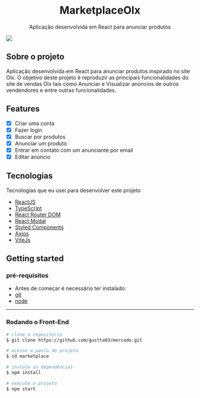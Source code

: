 <h1 align="center">
  MarketplaceOlx
</h1>
<p align="center">Aplicação desenvolvida em React para anunciar produtos<p>
<img src="https://github.com/gustta03/marketplace/blob/master/.github/preview.png" />
 
## Sobre o projeto
<p>Aplicação desenvolvida em React para anunciar produtos inspirado no site Olx. O objetivo deste projeto é reproduzir as principais funcionalidades do site de vendas Olx tais como Anunciar e Visualizar anúncios de outros vendendores e entre outras funcionalidades.</p>

## Features
- [x] Criar uma conta
- [x] Fazer login
- [x] Buscar por produtos
- [x] Anunciar um produto
- [x] Entrar em contato com um anunciante por email
- [x] Editar anúncio

## Tecnologias

Tecnologias que eu usei para desenvolver este projeto

- [ReactJS](https://reactjs.org/)
- [TypeScript](https://www.typescriptlang.org/)
- [React Router DOM](https://reacttraining.com/react-router/)
- [React Modal](https://www.npmjs.com/package/react-modal)
- [Styled Components](https://styled-components.com/)
- [Axios](https://github.com/axios/axios)
- [ViteJs](https://vitejs.dev/)

## Getting started

### pré-requisitos

- Antes de começar é necessário ter instalado:
- <a href="https://git-scm.com/">git</a>
-  <a href="https://nodejs.org/en/">node</a>

****
### Rodando o Front-End 
```bash
# clone o repositório 
$ git clone https://github.com/gustta03/mercado.git

# acesse a pasta do projeto
$ cd marketplace 

# instale as dependências
$ npm install

# execute o projeto 
$ npm start
```
